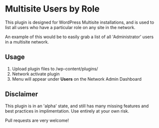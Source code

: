 # Multisite Users by Role

This plugin is designed for WordPress Multisite installations, and is used to list all users who have a particular role on any site in the network.

An example of this would be to easily grab a list of all 'Administrator' users in a multisite network.

## Usage
1. Upload plugin files to /wp-content/plugins/
2. Network activate plugin
3. Menu will appear under **Users** on the Network Admin Dashboard


## Disclaimer
This plugin is in an 'alpha' state, and still has many missing features and best practices in implimentation. Use entirely at your own risk.

Pull requests are very welcome!